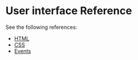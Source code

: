 # User interface Reference

See the following references:

* [HTML](./ui-html-index/)
* [CSS](./namespace/css/)
* [Events](./events-index/)